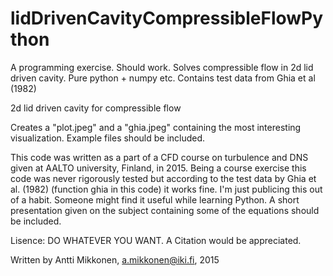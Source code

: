 # lidDrivenCavityCompressibleFlowPython
A programming exercise. Should work. Solves compressible flow in 2d lid driven cavity. Pure python + numpy etc. Contains test data from Ghia et al (1982) 

2d lid driven cavity for compressible flow

Creates a "plot.jpeg" and a "ghia.jpeg" containing the most 
interesting visualization. Example files should be included. 

This code was written as a part of a CFD course on turbulence and DNS 
given at AALTO university, Finland, in 2015. Being a course exercise 
this code was never rigorously tested but according to the test data by
Ghia et al. (1982) (function ghia in this code) it works fine. I'm just 
publicing this out of a habit. Someone might find it useful while learning 
Python. A short presentation given on the subject containing some of the 
equations should be included.

Lisence: DO WHATEVER YOU WANT. A Citation would be appreciated.

Written by Antti Mikkonen, a.mikkonen@iki.fi, 2015
